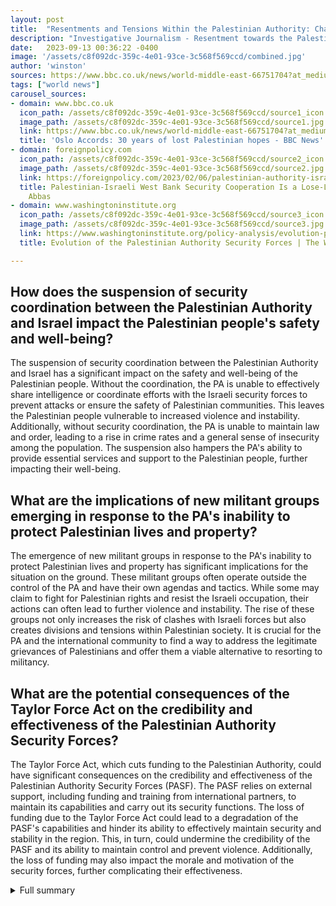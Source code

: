 ```yaml
---
layout: post
title:  "Resentments and Tensions Within the Palestinian Authority: Challenges and the Suspension of Security Coordination"
description: "Investigative Journalism - Resentment towards the Palestinian Authority (PA) security forces and senior officials has been brewing due to their alleged collaboration with the Israeli army and the privileges enjoyed by the officials. This has led to a major upsurge in tensions and a suspension of security coordination between the PA and Israel."
date:   2023-09-13 00:36:22 -0400
image: '/assets/c8f092dc-359c-4e01-93ce-3c568f569ccd/combined.jpg'
author: 'winston'
sources: https://www.bbc.co.uk/news/world-middle-east-66751704?at_medium=RSS&at_campaign=KARANGA https://foreignpolicy.com/2023/02/06/palestinian-authority-israel-west-bank-security-cooperation-suspended-mahmoud-abbas/ https://www.washingtoninstitute.org/policy-analysis/evolution-palestinian-authority-security-forces
tags: ["world news"]
carousel_sources:
- domain: www.bbc.co.uk
  icon_path: /assets/c8f092dc-359c-4e01-93ce-3c568f569ccd/source1_icon.jpg
  image_path: /assets/c8f092dc-359c-4e01-93ce-3c568f569ccd/source1.jpg
  link: https://www.bbc.co.uk/news/world-middle-east-66751704?at_medium=RSS&at_campaign=KARANGA
  title: 'Oslo Accords: 30 years of lost Palestinian hopes - BBC News'
- domain: foreignpolicy.com
  icon_path: /assets/c8f092dc-359c-4e01-93ce-3c568f569ccd/source2_icon.jpg
  image_path: /assets/c8f092dc-359c-4e01-93ce-3c568f569ccd/source2.jpg
  link: https://foreignpolicy.com/2023/02/06/palestinian-authority-israel-west-bank-security-cooperation-suspended-mahmoud-abbas/
  title: Palestinian-Israeli West Bank Security Cooperation Is a Lose-Lose for Mahmoud
    Abbas
- domain: www.washingtoninstitute.org
  icon_path: /assets/c8f092dc-359c-4e01-93ce-3c568f569ccd/source3_icon.jpg
  image_path: /assets/c8f092dc-359c-4e01-93ce-3c568f569ccd/source3.jpg
  link: https://www.washingtoninstitute.org/policy-analysis/evolution-palestinian-authority-security-forces
  title: Evolution of the Palestinian Authority Security Forces | The Washington Institute

---
```


## How does the suspension of security coordination between the Palestinian Authority and Israel impact the Palestinian people's safety and well-being?
The suspension of security coordination between the Palestinian Authority and Israel has a significant impact on the safety and well-being of the Palestinian people. Without the coordination, the PA is unable to effectively share intelligence or coordinate efforts with the Israeli security forces to prevent attacks or ensure the safety of Palestinian communities. This leaves the Palestinian people vulnerable to increased violence and instability. Additionally, without security coordination, the PA is unable to maintain law and order, leading to a rise in crime rates and a general sense of insecurity among the population. The suspension also hampers the PA's ability to provide essential services and support to the Palestinian people, further impacting their well-being.

## What are the implications of new militant groups emerging in response to the PA's inability to protect Palestinian lives and property?
The emergence of new militant groups in response to the PA's inability to protect Palestinian lives and property has significant implications for the situation on the ground. These militant groups often operate outside the control of the PA and have their own agendas and tactics. While some may claim to fight for Palestinian rights and resist the Israeli occupation, their actions can often lead to further violence and instability. The rise of these groups not only increases the risk of clashes with Israeli forces but also creates divisions and tensions within Palestinian society. It is crucial for the PA and the international community to find a way to address the legitimate grievances of Palestinians and offer them a viable alternative to resorting to militancy.

## What are the potential consequences of the Taylor Force Act on the credibility and effectiveness of the Palestinian Authority Security Forces?
The Taylor Force Act, which cuts funding to the Palestinian Authority, could have significant consequences on the credibility and effectiveness of the Palestinian Authority Security Forces (PASF). The PASF relies on external support, including funding and training from international partners, to maintain its capabilities and carry out its security functions. The loss of funding due to the Taylor Force Act could lead to a degradation of the PASF's capabilities and hinder its ability to effectively maintain security and stability in the region. This, in turn, could undermine the credibility of the PASF and its ability to maintain control and prevent violence. Additionally, the loss of funding may also impact the morale and motivation of the security forces, further complicating their effectiveness.



<details>
  <summary>Full summary</summary>
<p>Resentment towards the Palestinian Authority (PA) security forces and senior officials has been brewing due to their alleged collaboration with the Israeli army and the privileges enjoyed by the officials. This has led to a major upsurge in tensions and a suspension of security coordination between the PA and Israel.</p>
<p>The recent assault on the Jenin refugee camp, where at least 10 people were killed by the Israeli military, served as a catalyst for Palestinian President Mahmoud Abbas to announce the immediate suspension of security coordination with Israel. The ongoing Israeli offensive has already claimed the lives of 190 Palestinians in 2022, making it the deadliest year for West Bank Palestinians since the end of the Second Intifada in 2005.</p>
<p>The decision to suspend security coordination was not taken lightly or enthusiastically by Abbas. The PA-Israel security cooperation has become a lose-lose situation for Abbas and highlights the increasingly precarious position of his leadership and the PA itself. The international community has also divested from the PA, further weakening its position.</p>
<p>With the PA unable to protect Palestinian lives and property or challenge Israel's occupation, new militant groups have emerged to fill the vacuum. The new, far-right Israeli government headed by Prime Minister Benjamin Netanyahu poses yet another existential threat to the PA. The absence of a political process for ending Israel's occupation adds to Abbas's frustration and the growing sense of despair among ordinary Palestinians.</p>
<p>The Israeli assault shows no sign of letting up, as demonstrated by the recent deadly army raid on a Palestinian refugee camp near Jericho that claimed the lives of five Palestinians. The chronic weakness and dependency of the PA on the United States and Israel make it virtually impossible for Abbas or a future successor to permanently sever security ties with Israel.</p>
<p>The Palestinian Authority Security Forces (PASF), comprising eight services and nearly 30,000 armed personnel, play a crucial role in maintaining security in the region. Their three main functions include taking armed gunmen off the streets, running a strict anti-Hamas campaign, and engaging in security coordination with Israel. This coordination involves dialogue, intelligence sharing, counterterrorism efforts, deconfliction during IDF raids, and riot control.</p>
<p>The coordination between the PASF and Israel is not a favor, but a means to achieving statehood. The IDF and Shin Bet are committed to bolstering the standing of Palestinian forces. However, challenges within the Palestinian political structure and eroding reforms raise questions about the sustainability of the PASF's success.</p>
<p>The PASF's credibility may be further undermined by the recently passed Taylor Force Act, which cuts funding to the PA. Aid cuts limit Washington's ability to engage with Palestinians and could impact its leverage over the PASF. Additionally, upcoming events such as the U.S. embassy move to Jerusalem and the beginning of Ramadan pose challenges for the PASF in maintaining peace.</p>
<p>Nevertheless, the PASF remains a largely unheralded success story for Israeli-Palestinian relations and American diplomacy. Washington should focus on strengthening the PASF in the immediate term to ensure stability in the region.</p>
<p>The resentments and tensions within the Palestinian Authority and the suspension of security coordination with Israel underscore the challenges faced by Abbas's leadership and the PA. The ongoing Israeli offensive and the growing dissatisfaction among Palestinians and the international community add to the complexity of the situation. It is crucial for all parties involved to seek a peaceful resolution and reevaluate the dynamics of security coordination for the long-term stability and well-being of both Palestinians and Israelis.</p>
</details>
